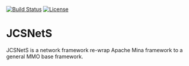 [![Build Status](https://travis-ci.com/jcs090218/JCSNetS.svg?branch=master)](https://travis-ci.com/jcs090218/JCSNetS)
[![License](https://img.shields.io/badge/License-Apache%202.0-blue.svg)](https://opensource.org/licenses/Apache-2.0)


# JCSNetS #

JCSNetS is a network framework re-wrap Apache Mina framework to a
general MMO base framework. <br/><br/>
